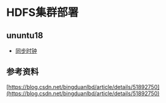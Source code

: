# HDFS集群部署

## ununtu18

* [同步时钟](../../summary-1/linux/03-ntp.md)

## 参考资料

[https://blog.csdn.net/bingduanlbd/article/details/51892750](https://blog.csdn.net/bingduanlbd/article/details/51892750)
